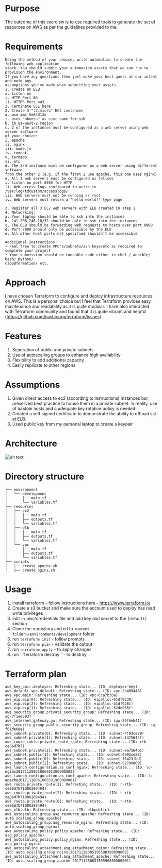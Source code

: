 # Purpose
The outcome of this exercisw is to use required tools to generate the set of resources on AWS as per the guidelines provided to me.

# Requirements
```
Using the method of your choice, write automation to create the following web application
stack. You should submit your automation assets that we can run to provision the environment.
If you have any questions then just make your best guess at our intent and note any
assumptions you've made when submitting your assets.
1. Create an ELB
a. Listen on
i. HTTP Port 80
ii. HTTPS Port 443
1. Terminate SSL here
2. Create 3 “t2.micro” EC2 instances
a. use ami-5e63d13e
i. uses "ubuntu" as user name for ssh
b. in us-west-2 region
c. 2 of the instances must be configured as a web server using web server software
of your choice:
i. apache
ii. nginx
iii. node.js
iv. tomcat
v. tornado
vi. etc
d. The 3rd instance must be configured as a web server using different software
from the other 2 (e.g. if the first 2 use apache, this one uses nginx)
e. All 3 web servers must be configured as follows
i. listen on port 8900 for HTTP
ii. Web access logs configured to write to /var/log/tdcustom/accesslogs/
iii. Web servers must not be running as root
iv. Web servers must return a "hello world!" type page

3. Register all 3 EC2 web servers with ELB created in step 1
4. Networking:
a. Your laptop should be able to ssh into the instances
b. 141.206.246.10/32 should be able to ssh into the instances
c. The ELB should be forwarding web requests to hosts over port 8900
d. Port 8900 should only be accessible by the ELB
e. All other host ports not specified shouldn’t be accessible

Additional instructions:
• Feel free to create VPC's/subnets/ssh keys/etc as required to complete your project
• Your submission should be runnable code either in chef / ansible/ bash/ python/
cloudformation/ etc.
```

# Approach
I have chosen Terraform to configure and deploy infrastructure resources on AWS. This is a personal choice but I feel that Terraform provides easy maintenance and readability as it is quite modular. I have also interacted with Terraform community and found that it is quite vibrant and helpful (https://github.com/hashicorp/terraform/issues).

# Features
1. Seperation of public and private subnets
2. Use of autoscaling groups to enhance high availability
3. Flexibility to add additional capacity
4. Easily replicate to other regions

# Assumptions
1. Given direct access to ec2 (according to instructions) instances but preserved best practice to house them in a private subnet. In reality, use of bastoin hosts and a adequate key rotation policy is needed
2. Created a self signed certificate to demonstrate the ability to offload ssl at ELB.
3. Used public key from my personal laptop to create a keypair

# Architecture
![alt text](coding_assessment.png)

# Directory structure
```
├── environment
│   └── development
│       ├── main.tf
│       └── variables.tf
├── resources
│   ├── ec2
│   │   ├── main.tf
│   │   ├── outputs.tf
│   │   └── variables.tf
│   ├── elb
│   │   ├── main.tf
│   │   ├── outputs.tf
│   │   └── variables.tf
│   └── vpc
│       ├── main.tf
│       ├── outputs.tf
│       └── variables.tf
├── scripts
│   ├── create_apache.sh
│   ├── create_nginx.sh

```
# Usage
1. Install terraform - follow instructions here - https://www.terraform.io/
2. Create a s3 bucket and make sure the account used to deploy has read write privileges
3. Edit ~/.aws/credentials file and add key and secret to the ```[default]``` section
4. Clone the repository and cd to ```<parent folder>/environments/development``` folder
5. run ```terraform init``` - follow prompts
6. run ```terraform plan``` - validate the output
7. run ```terraform apply``` - to apply changes
8. run ```terraform destroy`` - to destroy

# Terraform plan
```
aws_key_pair.deployer: Refreshing state... (ID: deployer-key)
aws_default_vpc.default: Refreshing state... (ID: vpc-2e405448)
aws_vpc.main: Refreshing state... (ID: vpc-6ca7b30a)
aws_eip.eip[0]: Refreshing state... (ID: eipalloc-05df9238)
aws_eip.eip[2]: Refreshing state... (ID: eipalloc-b1df928c)
aws_eip.eip[1]: Refreshing state... (ID: eipalloc-62de935f)
aws_security_group.private_security_group: Refreshing state... (ID: sg-7f1ee503)
aws_internet_gateway.gw: Refreshing state... (ID: igw-26f6eb41)
aws_security_group.public_security_group: Refreshing state... (ID: sg-f61de68a)
aws_subnet.private[0]: Refreshing state... (ID: subnet-4f93ce29)
aws_subnet.private[1]: Refreshing state... (ID: subnet-1475644f)
aws_route_table.private_route_table: Refreshing state... (ID: rtb-ce86d7b7)
aws_subnet.private[2]: Refreshing state... (ID: subnet-ea7564b1)
aws_subnet.public[1]: Refreshing state... (ID: subnet-4e93ce28)
aws_subnet.public[0]: Refreshing state... (ID: subnet-f5423fbd)
aws_subnet.public[2]: Refreshing state... (ID: subnet-52796809)
aws_launch_configuration.as_conf_nginx: Refreshing state... (ID: lc-nginx20171128061806601300000002)
aws_launch_configuration.as_conf_apache: Refreshing state... (ID: lc-apache20171128061806581900000001)
aws_route.private_route[1]: Refreshing state... (ID: r-rtb-ce86d7b71080289494)
aws_route.private_route[2]: Refreshing state... (ID: r-rtb-ce86d7b71080289494)
aws_route.private_route[0]: Refreshing state... (ID: r-rtb-ce86d7b71080289494)
aws_elb.elb: Refreshing state... (ID: elbpublic)
aws_autoscaling_group.asg_resource_apache: Refreshing state... (ID: auto_scaling_group_apache)
aws_autoscaling_group.asg_resource_nginx: Refreshing state... (ID: auto_scaling_group_nginx)
aws_autoscaling_policy.policy_apache: Refreshing state... (ID: asg_policy_apache)
aws_autoscaling_policy.policy_nginx: Refreshing state... (ID: asg_policy_nginx)
aws_autoscaling_attachment.asg_attachment_nginx: Refreshing state... (ID: auto_scaling_group_nginx-20171128005150598300000002)
aws_autoscaling_attachment.asg_attachment_apache: Refreshing state... (ID: auto_scaling_group_apache-20171128005150596800000001)
```
